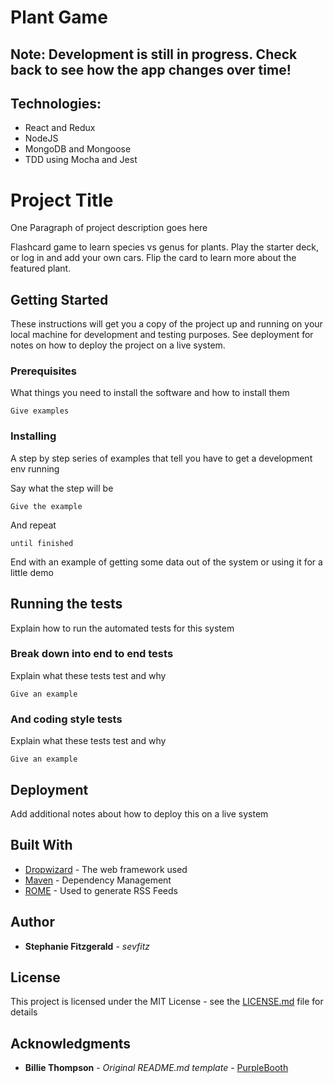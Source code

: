 # Plant Game

## Note: Development is still in progress. Check back to see how the app changes over time!

## Technologies:

* React and Redux
* NodeJS
* MongoDB and Mongoose
* TDD using Mocha and Jest


# Project Title

One Paragraph of project description goes here

Flashcard game to learn species vs genus for plants. Play the starter deck, or log in and add your own cars. Flip the card to learn more about the featured plant.

## Getting Started

These instructions will get you a copy of the project up and running on your local machine for development and testing purposes. See deployment for notes on how to deploy the project on a live system.

### Prerequisites

What things you need to install the software and how to install them

```
Give examples
```

### Installing

A step by step series of examples that tell you have to get a development env running

Say what the step will be

```
Give the example
```

And repeat

```
until finished
```

End with an example of getting some data out of the system or using it for a little demo

## Running the tests

Explain how to run the automated tests for this system

### Break down into end to end tests

Explain what these tests test and why

```
Give an example
```

### And coding style tests

Explain what these tests test and why

```
Give an example
```

## Deployment

Add additional notes about how to deploy this on a live system

## Built With

* [Dropwizard](http://www.dropwizard.io/1.0.2/docs/) - The web framework used
* [Maven](https://maven.apache.org/) - Dependency Management
* [ROME](https://rometools.github.io/rome/) - Used to generate RSS Feeds

## Author

* **Stephanie Fitzgerald** - *sevfitz*

## License

This project is licensed under the MIT License - see the [LICENSE.md](LICENSE.md) file for details

## Acknowledgments

* **Billie Thompson** - *Original README.md template* - [PurpleBooth](https://github.com/PurpleBooth)

